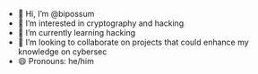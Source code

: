 - 👋 Hi, I’m @bipossum
- 👀 I’m interested in cryptography and hacking
- 🌱 I’m currently learning hacking
- 💞️ I’m looking to collaborate on projects that could enhance my knowledge on cybersec
- 😄 Pronouns: he/him

<!---
Averybipossum/Averybipossum is a ✨ special ✨ repository because its `README.md` (this file) appears on your GitHub profile.
You can click the Preview link to take a look at your changes.
--->
